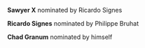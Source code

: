 
**Sawyer X** nominated by Ricardo Signes

**Ricardo Signes** nominated by Philippe Bruhat

**Chad Granum** nominated by himself
